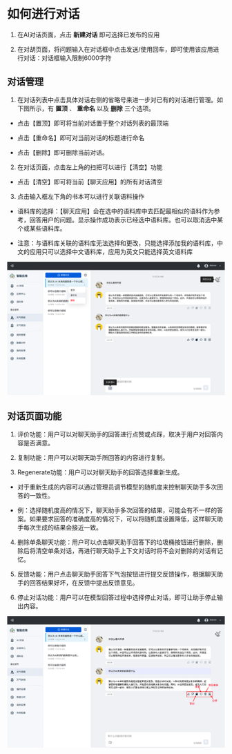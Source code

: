 # 如何进行对话

1. 在AI对话页面，点击 **新建对话** 即可选择已发布的应用

2. 在对胡页面，将问题输入在对话框中点击发送/使用回车，即可使用该应用进行对话：对话框输入限制6000字符

## 对话管理

1. 在对话列表中点击具体对话右侧的省略号来进一步对已有的对话进行管理。如下图所示，有 **置顶** 、 **重命名** 以及 **删除** 三个选项。

 - 点击【置顶】即可将当前对话置于整个对话列表的最顶端

 - 点击【重命名】即可对当前对话的标题进行命名

 - 点击【删除】即可删除当前对话。

2. 在对话页面，点击左上角的扫把可以进行【清空】功能

 - 点击【清空】即可将当前【聊天应用】的所有对话清空

3. 点击输入框左下角的书本可以进行关联语料操作

 - 语料库的选择：【聊天应用】会在选中的语料库中去匹配最相似的语料作为参考，回答用户的问题。显示操作成功表示已经选中语料库。也可以取消选中某个或某些语料库。

 - 注意：与语料库关联的语料库无法选择和更改，只能选择添加我的语料库，中文的应用只可以选择中文语料库，应用为英文只能选择英文语料库

![manage](./images/%20manage.png)

## 对话页面功能

1. 评价功能：用户可以对聊天助手的回答进行点赞或点踩，取决于用户对回答内容是否满意。

2. 复制功能：用户可以对聊天助手所回答的内容进行复制。

3. Regenerate功能：用户可以对聊天助手的回答选择重新生成。

 - 对于重新生成的内容可以通过管理员调节模型的随机度来控制聊天助手多次回答的一致性。

 - 例：选择随机度高的情况下，聊天助手多次回答的结果，可能会有不一样的答案。如果要求回答的准确度高的情况下，可以将随机度设置降低，这样聊天助手每次生成的结果会接近一致。

4. 删除单条聊天功能：用户可以点击聊天助手回答下的垃圾桶按钮进行删除，删除后将清空单条对话，再进行聊天助手上下文对话时将不会对删除的对话有记忆。

5. 反馈功能：用户点击聊天助手回答下气泡按钮进行提交反馈操作，根据聊天助手的回答结果好坏，在反馈中提出反馈意见。

6. 停止对话功能：用户可以在模型回答过程中选择停止对话，即可让助手停止输出内容。

![page-function](./images/page-function.png)
